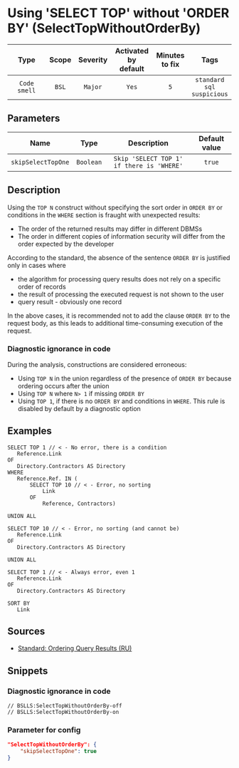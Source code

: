 # Using 'SELECT TOP' without 'ORDER BY' (SelectTopWithoutOrderBy)

|     Type     | Scope | Severity |    Activated<br>by default    |    Minutes<br>to fix    |                      Tags                       |
|:------------:|:-----:|:--------:|:-----------------------------:|:-----------------------:|:-----------------------------------------------:|
| `Code smell` | `BSL` | `Major`  |             `Yes`             |           `5`           |       `standard`<br>`sql`<br>`suspicious`       |

## Parameters


|        Name        |   Type    |                Description                | Default value |
|:------------------:|:---------:|:-----------------------------------------:|:-------------:|
| `skipSelectTopOne` | `Boolean` | `Skip 'SELECT TOP 1' if there is 'WHERE'` |    `true`     |
<!-- Блоки выше заполняются автоматически, не трогать -->
## Description
<!-- Описание диагностики заполняется вручную. Необходимо понятным языком описать смысл и схему работу -->

Using the `TOP N` construct without specifying the sort order in `ORDER BY` or conditions in the `WHERE` section is fraught with unexpected results:

- The order of the returned results may differ in different DBMSs
- The order in different copies of information security will differ from the order expected by the developer

According to the standard, the absence of the sentence `ORDER BY` is justified only in cases where

- the algorithm for processing query results does not rely on a specific order of records
- the result of processing the executed request is not shown to the user
- query result - obviously one record

In the above cases, it is recommended not to add the clause `ORDER BY` to the request body, as this leads to additional time-consuming execution of the request.

### Diagnostic ignorance in code

During the analysis, constructions are considered erroneous:

- Using `TOP N` in the union regardless of the presence of `ORDER BY` because ordering occurs after the union
- Using `TOP N` where `N> 1` if missing `ORDER BY`
- Using `TOP 1`, if there is no `ORDER BY` and conditions in `WHERE`. This rule is disabled by default by a diagnostic option

## Examples
<!-- В данном разделе приводятся примеры, на которые диагностика срабатывает, а также можно привести пример, как можно исправить ситуацию -->

```bsl
SELECT TOP 1 // < - No error, there is a condition
   Reference.Link
OF
   Directory.Contractors AS Directory
WHERE
   Reference.Ref. IN (
       SELECT TOP 10 // < - Error, no sorting
           Link
       OF
           Reference, Contractors)

UNION ALL

SELECT TOP 10 // < - Error, no sorting (and cannot be)
   Reference.Link
OF
   Directory.Contractors AS Directory

UNION ALL

SELECT TOP 1 // < - Always error, even 1
   Reference.Link
OF
   Directory.Contractors AS Directory

SORT BY
   Link
```

## Sources
<!-- Необходимо указывать ссылки на все источники, из которых почерпнута информация для создания диагностики -->
<!-- Примеры источников

* Источник: [Стандарт: Тексты модулей](https://its.1c.ru/db/v8std#content:456:hdoc)
* Полезная информация: [Отказ от использования модальных окон](https://its.1c.ru/db/metod8dev#content:5272:hdoc)
* Источник: [Cognitive complexity, ver. 1.4](https://www.sonarsource.com/docs/CognitiveComplexity.pdf) -->

- [Standard: Ordering Query Results (RU)](https://its.1c.ru/db/v8std#content:412:hdoc)

## Snippets

<!-- Блоки ниже заполняются автоматически, не трогать -->
### Diagnostic ignorance in code

```bsl
// BSLLS:SelectTopWithoutOrderBy-off
// BSLLS:SelectTopWithoutOrderBy-on
```

### Parameter for config

```json
"SelectTopWithoutOrderBy": {
    "skipSelectTopOne": true
}
```
